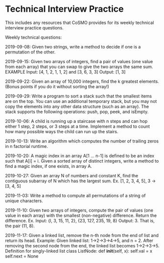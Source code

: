 # Technical Interview Practice

This includes any resources that CoSMO provides for its weekly technical interview practice questions.

Weekly technical questions:

2019-09-08: Given two strings, write a method to decide if one is a permutation of the other.

2019-09-15: Given two arrays of integers, find a pair of values (one value from each array) that you can swap to give the two arrays the same sum.
EXAMPLE
Input: [4, 1, 2, 1, 1, 2] and [3, 6, 3, 3]
Output: [1, 3] 

2019-09-22: Given an array of 10,000 integers, find the k greatest elements. (Bonus points if you do it without sorting the array!)

2019-09-29: Write a program to sort a stack such that the smallest items are on the top. You can use an additional temporary stack, but you may not copy the elements into any other data structure (such as an array). The stack supports the following operations: push, pop, peek, and isEmpty.

2019-10-06: A child is running up a staircase with n steps and can hop either 1 step, 2 steps, or 3 steps at a time. Implement a method to count how many possible ways the child can run up the stairs.

2019-10-13: Write an algorithm which computes the number of trailing zeros in n factorial runtime.

2019-10-20: A magic index in an array A[1 ... n-1] is defined to be an index such that A[i] = i. Given a sorted array of distinct integers, write a method to find a magic index, if one exists, in array A.

2019-10-27: Given an array N of numbers and constant K, find the contiguous subarray of N which has the largest sum.
Ex. [1, 2, 3, 4, 5], 3 → [3, 4, 5]

2019-11-03: Write a method to compute all permutations of a string of unique characters.

2019-11-10: Given two arrays of integers, compute the pair of values (one value in each array) with the smallest (non-negative) difference. Return the difference.
Ex.
Input: {l, 3, 15, 11, 2}, {23, 127, 235, 19, 8}
Output: 3. That is, the pair (11, 8).

2019-11-17: Given a linked list, remove the n-th node from the end of list and return its head.
Example:
Given linked list: 1->2->3->4->5, and n = 2.
After removing the second node from the end, the linked list becomes 1->2->3->5.
Definition for singly-linked list
class ListNode:
     def __init__(self, x):
         self.val = x
         self.next = None